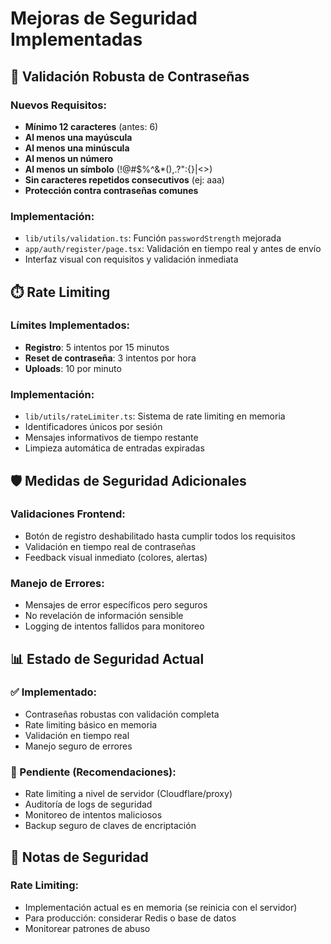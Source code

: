 # Mejoras de Seguridad Implementadas

## 🔐 Validación Robusta de Contraseñas

### Nuevos Requisitos:

- **Mínimo 12 caracteres** (antes: 6)
- **Al menos una mayúscula**
- **Al menos una minúscula**
- **Al menos un número**
- **Al menos un símbolo** (!@#$%^&\*(),.?":{}|<>)
- **Sin caracteres repetidos consecutivos** (ej: aaa)
- **Protección contra contraseñas comunes**

### Implementación:

- `lib/utils/validation.ts`: Función `passwordStrength` mejorada
- `app/auth/register/page.tsx`: Validación en tiempo real y antes de envío
- Interfaz visual con requisitos y validación inmediata

## ⏱️ Rate Limiting

### Límites Implementados:

- **Registro**: 5 intentos por 15 minutos
- **Reset de contraseña**: 3 intentos por hora
- **Uploads**: 10 por minuto

### Implementación:

- `lib/utils/rateLimiter.ts`: Sistema de rate limiting en memoria
- Identificadores únicos por sesión
- Mensajes informativos de tiempo restante
- Limpieza automática de entradas expiradas

## 🛡️ Medidas de Seguridad Adicionales

### Validaciones Frontend:

- Botón de registro deshabilitado hasta cumplir todos los requisitos
- Validación en tiempo real de contraseñas
- Feedback visual inmediato (colores, alertas)

### Manejo de Errores:

- Mensajes de error específicos pero seguros
- No revelación de información sensible
- Logging de intentos fallidos para monitoreo

## 📊 Estado de Seguridad Actual

### ✅ Implementado:

- Contraseñas robustas con validación completa
- Rate limiting básico en memoria
- Validación en tiempo real
- Manejo seguro de errores

### 🔄 Pendiente (Recomendaciones):

- Rate limiting a nivel de servidor (Cloudflare/proxy)
- Auditoría de logs de seguridad
- Monitoreo de intentos maliciosos
- Backup seguro de claves de encriptación

## 🚨 Notas de Seguridad

### Rate Limiting:

- Implementación actual es en memoria (se reinicia con el servidor)
- Para producción: considerar Redis o base de datos
- Monitorear patrones de abuso
